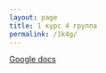 ```yaml
---
layout: page
title: 1 курс 4 группа
permalink: /1k4g/
---
```


[Google docs](https://docs.google.com/spreadsheets/d/1X5BOPy501q13hCPN8kAbUx_nGY3MG-ubc9wgw4kKwF0/edit?usp=sharing)

